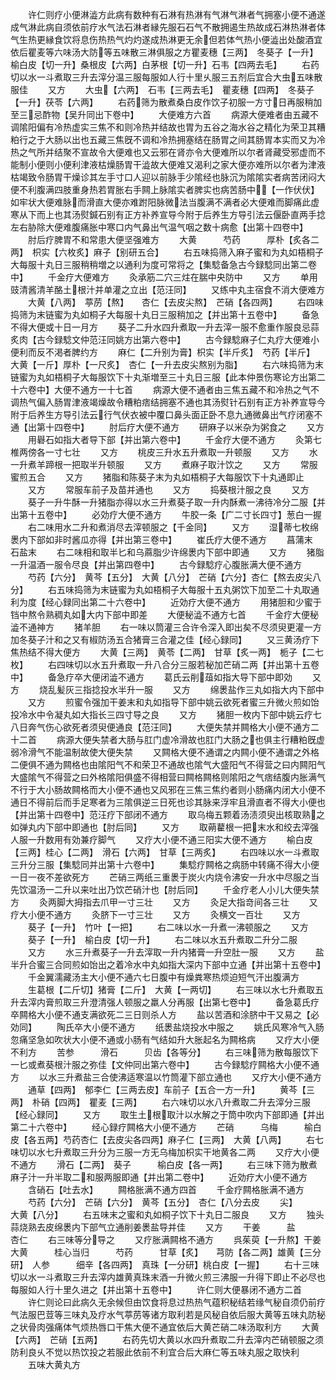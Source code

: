 <!-- { "loadSidebar": true } -->
　　许仁则疗小便淋澁方此病有数种有石淋有热淋有气淋气淋者气拥塞小便不通遂成气淋此病自须依前疗水气法石淋者縁先服石石气不散拥遏生热故成石淋热淋者体气生热更縁食饮将息伤热热气灼灼遂成热淋更无余但若体气热小便澁出处酸酒宜依后瞿麦等六味汤大防等五味散三淋俱服之方瞿麦穗【三两】　冬葵子【一升】　榆白皮【切一升】桑根皮【六两】白茅根【切一升】石韦【四两去毛】
　　右药切以水一斗煮取三升去滓分温三服每服如人行十里乆服三五剂后宜合大虫五味散服佳
　　又方
　　大虫【六两】　石韦【三两去毛】　瞿麦穗【四两】　冬葵子【一升】茯苓【六两】
　　右药筛为散煮桑白皮作饮子初服一方寸日再服稍加至三忌酢物【吴升同出下卷中】
　　大便难方六首
　　病源大便难者由五藏不调隂阳偏有冷热虚实三焦不和则冷热并结故也胃为五谷之海水谷之精化为荣卫其糟粕行之于大肠以出也五藏三焦旣不调和冷热拥塞结在肠胃之间其肠胃本实而又为冷热之气所并结聚不宣故令大便难也又云邪在肾亦令大便难所以尔者肾藏受邪虚而不能制小便则小便利津液枯燥肠胃干澁故大便难又渴利之家大便亦难所以尔者为津液枯竭致令肠胃干燥诊其左手寸口人迎以前脉手少隂经也脉沉为隂隂实者病苦闭闷大便不利腹满四肢重身热若胃胀右手闗上脉隂实者脾实也病苦肠中【一作伏伏】如牢状大便难脉而滑直大便亦难跗阳脉微法当腹满不满者必大便难而脚痛此虚寒从下而上也其汤熨鍼石别有正方补养宣导今附于后养生方导引法云偃卧直两手捻左右胁除大便难腹痛胀中寒口内气鼻出气温气咽之数十病愈【出第十四卷中】
　　肘后疗脾胃不和常患大便坚强难方
　　大黄　　　芍药　　　厚朴【炙各二两】　枳实【六枚炙】麻子【别研五合】
　　右五味捣筛入麻子蜜和为丸如梧桐子大每服十丸日三服稍稍増之以通利为度可常将之【集騐备急古今録騐同出第二卷中】
　　千金疗大便难方
　　灸承筋二穴三炷在腨中央防中
　　又方
　　单用豉清酱清羊酪土根汁并单灌之立出【范汪同】
　　又练中丸主宿食不消大便难方
　　大黄【八两】　葶苈【熬】　　杏仁【去皮尖熬】　芒硝【各四两】
　　右四味捣筛为末链蜜为丸如桐子大每服十丸日三服稍加之【并出第十五卷中】
　　备急不得大便或十日一月方
　　葵子二升水四升煮取一升去滓一服不愈重作服良忌蒜炙肉【古今録騐文仲范汪同姚方出第六卷中】
　　古今録騐麻子仁丸疗大便难小便利而反不渇者脾约方
　　麻仁【二升别为膏】枳实【半斤炙】　芍药【半斤】　大黄【一斤】厚朴【一尺炙】　杏仁【一升去皮尖熬别为脂】
　　右六味捣筛为末链蜜为丸如梧桐子大每服饮下十丸渐増至三十丸日三服【此本仲景伤寒论方出第二十六卷中】大便不通方一十七首
　　病源大便不通者由三焦五藏不和冷热之气不调热气偏入肠胃津液竭燥故令糟粕痞结拥塞不通也其汤熨针石别有正方补养宣导今附于后养生方导引法云行气伏衣被中覆口鼻头面正卧不息九通微鼻出气疗闭塞不通【出第十四卷中】
　　肘后疗大便不通方
　　研麻子以米杂为粥食之
　　又方
　　用礜石如指大者导下部【并出第六卷中】
　　千金疗大便不通方
　　灸第七椎两傍各一寸七壮
　　又方
　　桃皮三升水五升煮取一升顿服
　　又方
　　水一升煮羊蹄根一把取半升顿服
　　又方
　　煮麻子取汁饮之
　　又方
　　常服蜜煎五合
　　又方
　　猪脂和陈葵子末为丸如梧桐子大每服饮下十丸通即止
　　又方
　　常服车前子及苗并通也
　　又方
　　捣葵根汁服之良
　　又方
　　葵子一升牛酥一升猪脂亦得以水三升煮葵子取一升内酥煮一沸待冷分二服【并出第十五卷中】
　　必効疗大便不通方
　　牛胶一条【广二寸长四寸】葱白一握
　　右二味用水二升和煮消尽去滓顿服之【千金同】
　　又方
　　湿蒂七枚绵褁内下部如非时酱瓜亦得【并出第三卷中】
　　崔氏疗大便不通方
　　菖蒲末　　石盐末
　　右二味相和取半匕和乌蔴脂少许绵褁内下部中即通
　　又方
　　猪脂一升温酒一服令尽良【并出第四卷中】
　　古今録騐疗心腹胀满大便不通方
　　芍药【六分】　黄芩【五分】　大黄【八分】　芒硝【六分】杏仁【熬去皮尖八分】
　　右五味捣筛为末链蜜为丸如梧桐子大每服十五丸粥饮下加至二十丸取通利为度【经心録同出第二十六卷中】
　　近効疗大便不通方
　　用猪胆和少蜜于铛中熬令熟稠丸如大内下部中即差
　　大便秘澁不通方七首
　　千金疗大便秘澁不通神方
　　猪羊胆
　　右一味以筒灌三合许令深入即出矣不尽须臾更灌一方加冬葵子汁和之又有椒防汤五合猪膏三合灌之佳【经心録同】
　　又三黄汤疗下焦热结不得大便方
　　大黄【三两】　黄苓【二两】　甘草【炙一两】　栀子【二七枚】
　　右四味切以水五升煮取一升八合分三服若秘加芒硝二两【并出第十五卷中】
　　备急疗卒大便闭澁不通方
　　葛氏云削葅如指大导下部中即効
　　又方
　　烧乱髪灰三指捻投水半升一服
　　又方
　　绵褁盐作三丸如指大内下部中
　　又方
　　煎蜜令强加干姜末和丸如指导下部中姚云欲死者蜜三升微火煎如饴投冷水中令凝丸如大指长三四寸导之良
　　又方
　　猪胆一枚内下部中姚云疗七八日奔气伤心欲死者须臾便通良【范汪同】
　　大便失禁并闗格大小便不通方二十二首
　　病源大便失禁者大肠与肛门虚冷滑故也肛门大肠之也俱主行糟粕旣虚弱冷滑气不能温制故使大便失禁
　　又闗格大便不通谓之内闗小便不通谓之外格二便俱不通为闗格也由隂阳气不和荣卫不通故也隂气大盛阳气不得营之曰内闗阳气大盛隂气不得营之曰外格隂阳俱盛不得相营曰闗格闗格则隂阳之气痞结腹内胀满气不行于大小肠故闗格而大小便不通也又风邪在三焦三焦约者则小肠痛内闭大小便不通日不得前后而手足寒者为三隂俱逆三日死也诊其脉来浮牢且滑直者不得大小便也【并出第十四卷中】范汪疗下部闭不通方
　　取乌梅五颗着汤渍须臾出核取熟之如弹丸内下部中即通也【肘后同】
　　又方
　　取蒴藋根一把末水和绞去滓强人服一升数用有効兼疗脚气
　　又疗大小便不通三阳实大便不通方
　　榆白皮【三两】桂心【二两】　滑石【六两】　甘草【三两炙】
　　右四味以水一斗煮取三升分三服【集騐同并出第十六卷中】
　　集騐疗闗格之病肠中转痛不得大小便一日一夜不差欲死方
　　芒硝三两纸三重褁于炭火内烧令沸安一升水中尽服之当先饮温汤一二升以来吐出乃饮芒硝汁也【肘后同】
　　千金疗老人小儿大便失禁方
　　灸两脚大拇指去爪甲一寸三壮
　　又方
　　灸足大指竒间各三壮
　　又疗大小便不通方
　　灸脐下一寸三壮
　　又方
　　灸横文一百壮
　　又方
　　葵子【一升】　竹叶【一把】
　　右二味以水一升煮一沸顿服之
　　又方
　　葵子【一升】　榆白皮【切一升】
　　右二味以水五升煮取二升分二服
　　又方
　　水三升煮葵子一升去滓取一升内猪膏一升空肚一服
　　又方
　　盐半升合蜜三合同煎如饴出之着冷水中丸如指大深内下部中立通【并出第十五卷中】
　　千金翼濡藏汤主大小便不通六七日腹中有燥粪寒热烦迫短气汗出腹满方
　　生葛根【二斤切】猪膏【二斤】　大黄【一两切】
　　右三味以水七升煮取五升去滓内膏煎取三升澄清强人顿服之羸人分再服【出第七卷中】
　　备急葛氏疗卒闗格大小便不通支满欲死二三日则杀人方
　　盐以苦酒和涂脐中干又易之【必効同】
　　陶氏卒大小便不通方
　　纸褁盐烧投水中服之
　　姚氏风寒冷气入肠忽痛坚急如吹状大小便不通或小肠有气结如升大胀起名为闗格病
　　又疗大小便不利方
　　苦参　　　滑石　　　贝齿【各等分】
　　右三味筛为散每服饮下一匕或煮葵根汁服之弥佳【文仲同出第六卷中】
　　古今録騐疗闗格大小便不通方
　　以水三升煮盐三合使沸适寒温以竹筒灌下部立通也
　　又疗大小便不通方
　　通草【四两】　郁李仁【三两去皮】车前子【五合一方一升】
　　黄芩【三两】　朴硝【四两】　瞿麦【三两】
　　右六味切以水八升煮取二升去滓分三服【经心録同】
　　又方
　　取生土根取汁以水解之于筒中吹内下部即通【并出第二十六卷中】
　　经心録疗闗格大小便不通方
　　芒硝　　　乌梅　　　榆白皮【各五两】芍药杏仁【去皮尖各四两】麻子仁【三两】　大黄【八两】
　　右七味切以水七升煮取三升分为三服一方无乌梅加枳实干地黄各二两
　　又疗大小便不通方
　　滑石【二两】　葵子　　　榆白皮【各一两】
　　右三味下筛为散煮麻子汁一升半取二和服两服即通【并出第二卷中】
　　近効疗大小便不通方
　　含硝石【吐去水】
　　闗格胀满不通方四首
　　千金疗闗格胀满不通方
　　芍药【六分】　芒硝【六分】　黄芩【五分】　杏仁【八分去皮
　　尖】　　　　大黄【八分】
　　右五味末之蜜和丸如桐子饮下十丸日二服良
　　又方
　　独头蒜烧熟去皮绵褁内下部气立通削姜褁盐导并佳
　　又方
　　干姜　　　盐　　　　杏仁
　　右三味等分导之
　　又疗胀满闗格不通方
　　呉茱萸【一升熬】干姜　　　大黄　　　桂心当归　　　芍药　　　甘草【炙】　　芎防【各二两】雄黄【三分研】　人参　　　细辛【各四两】　真珠【一分研】桃白皮【一握】
　　右十三味切以水一斗煮取三升去滓内雄黄真珠末酒一升微火煎三沸服一升得下即止不必尽也每服如人行十里久进之【并出第十五卷中】
　　许仁则大便暴闭不通方二首
　　许仁则论曰此病久无余候但由饮食将息过热热气蕴积秘结若缘气秘自须仍前疗气法服巴荳等三味丸及疗水气葶苈等诸方取利若是风秘自依后服大黄等五味丸防秘之状骨肉强痛体气烦热唇口干焦大便不通宜依后大黄芒硝二味汤取利方
　　大黄【六两】　芒硝【五两】
　　右药先切大黄以水四升煮取二升去滓内芒硝顿服之须防利良乆不觉以热饮投之若服此依前不利宜合后大麻仁等五味丸服之取快利
　　五味大黄丸方
